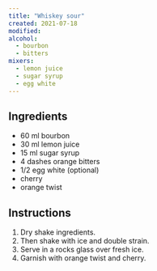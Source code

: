```yaml
---
title: "Whiskey sour"
created: 2021-07-18
modified:
alcohol:
  - bourbon
  - bitters
mixers:
  - lemon juice
  - sugar syrup
  - egg white
---
```


## Ingredients

- 60 ml bourbon
- 30 ml lemon juice
- 15 ml sugar syrup
- 4 dashes orange bitters
- 1/2 egg white (optional)
- cherry
- orange twist

## Instructions

1. Dry shake ingredients.
2. Then shake with ice and double strain.
3. Serve in a rocks glass over fresh ice.
4. Garnish with orange twist and cherry.
